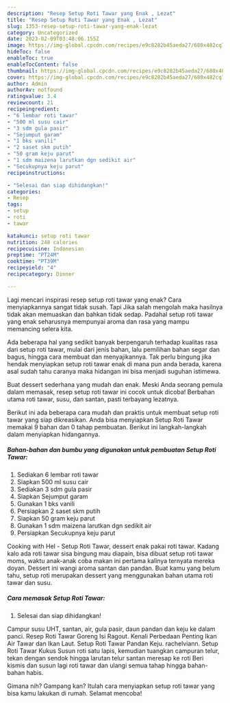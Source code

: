 ```yaml
---
description: "Resep Setup Roti Tawar yang Enak , Lezat"
title: "Resep Setup Roti Tawar yang Enak , Lezat"
slug: 1353-resep-setup-roti-tawar-yang-enak-lezat
category: Uncategorized
date: 2023-02-09T03:48:06.155Z
image: https://img-global.cpcdn.com/recipes/e9c8282b45aeda27/680x482cq70/setup-roti-tawar-foto-resep-utama.jpg
hideToc: false
enableToc: true
enableTocContent: false
thumbnail: https://img-global.cpcdn.com/recipes/e9c8282b45aeda27/680x482cq70/setup-roti-tawar-foto-resep-utama.jpg
cover: https://img-global.cpcdn.com/recipes/e9c8282b45aeda27/680x482cq70/setup-roti-tawar-foto-resep-utama.jpg
author: Admin
authorAv: notfound
ratingvalue: 3.4
reviewcount: 21
recipeingredient:
- "6 lembar roti tawar"
- "500 ml susu cair"
- "3 sdm gula pasir"
- "Sejumput garam"
- "1 bks vanili"
- "2 saset skm putih"
- "50 gram keju parut"
- "1 sdm maizena larutkan dgn sedikit air"
- "Secukupnya keju parut"
recipeinstructions:

- "Selesai dan siap dihidangkan!"
categories:
- Resep
tags:
- setup
- roti
- tawar

katakunci: setup roti tawar 
nutrition: 248 calories
recipecuisine: Indonesian
preptime: "PT24M"
cooktime: "PT39M"
recipeyield: "4"
recipecategory: Dinner

---
```



Lagi mencari inspirasi resep setup roti tawar yang enak? Cara menyiapkannya sangat tidak susah. Tapi Jika salah mengolah maka hasilnya tidak akan memuaskan dan bahkan tidak sedap. Padahal setup roti tawar yang enak seharusnya mempunyai aroma dan rasa yang mampu memancing selera kita.


Ada beberapa hal yang sedikit banyak berpengaruh terhadap kualitas rasa dari setup roti tawar, mulai dari jenis bahan, lalu pemilihan bahan segar dan bagus, hingga cara membuat dan menyajikannya. Tak perlu bingung jika hendak menyiapkan setup roti tawar enak di mana pun anda berada, karena asal sudah tahu caranya maka hidangan ini bisa menjadi suguhan istimewa.

Buat dessert sederhana yang mudah dan enak. Meski Anda seorang pemula dalam memasak, resep setup roti tawar ini cocok untuk dicoba! Berbahan utama roti tawar, susu, dan santan, pasti terbayang lezatnya.


Berikut ini ada beberapa cara mudah dan praktis untuk membuat setup roti tawar yang siap dikreasikan. Anda bisa menyiapkan Setup Roti Tawar memakai 9 bahan dan 0 tahap pembuatan. Berikut ini langkah-langkah dalam menyiapkan hidangannya.

<!--inarticleads1-->

##### Bahan-bahan dan bumbu yang digunakan untuk pembuatan Setup Roti Tawar:

1. Sediakan 6 lembar roti tawar
1. Siapkan 500 ml susu cair
1. Sediakan 3 sdm gula pasir
1. Siapkan Sejumput garam
1. Gunakan 1 bks vanili
1. Persiapkan 2 saset skm putih
1. Siapkan 50 gram keju parut
1. Gunakan 1 sdm maizena larutkan dgn sedikit air
1. Persiapkan Secukupnya keju parut


Cooking with Hel - Setup Roti Tawar, dessert enak pakai roti tawar. Kadang kalo ada roti tawar sisa bingung mau diapain, bisa dibuat setup roti tawar moms, waktu anak-anak coba makan ini pertama kalinya ternyata mereka doyan. Dessert ini wangi aroma santan dan pandan. Buat kamu yang belum tahu, setup roti merupakan dessert yang menggunakan bahan utama roti tawar dan susu. 

<!--inarticleads2-->

##### Cara memasak Setup Roti Tawar:


1. Selesai dan siap dihidangkan!

Campur susu UHT, santan, air, gula pasir, daun pandan dan keju ke dalam panci. Resep Roti Tawar Goreng Isi Ragout. Kenali Perbedaan Penting Ikan Air Tawar dan Ikan Laut. Setup Roti Tawar Pandan Keju. rachelviann. Setup Roti Tawar Kukus Susun roti satu lapis, kemudian tuangkan campuran telur, tekan dengan sendok hingga larutan telur santan meresap ke roti Beri kismis dan susun lagi roti tawar dan ulangi semua tahap hingga bahan-bahan habis. 

Gimana nih? Gampang kan? Itulah cara menyiapkan setup roti tawar yang bisa kamu lakukan di rumah. Selamat mencoba!
